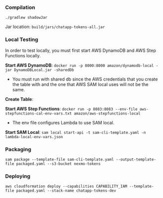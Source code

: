 ### Compilation
`./gradlew shadowJar`

Jar location: `build/jars/chatapp-tokens-all.jar`
 
### Local Testing
In order to test locally, you must first start AWS DynamoDB and AWS Step Functions locally.

**Start AWS DynamoDB**: `docker run -p 8000:8000 amazon/dynamodb-local -jar DynamoDBLocal.jar -sharedDb`
- You must run with shared db since the AWS credentials that you create the table with and the one that AWS SAM local uses 
will not be the same.

**Create Table**: 

**Start AWS Step Functions**: `docker run -p 8083:8083 --env-file aws-stepfunctions-cal-env-vars.txt amazon/aws-stepfunctions-local`
- The env file configures Lambda to use SAM local.

**Start SAM Local**: `sam local start-api -t sam-cli-template.yaml -n lambda-local-env-vars.json`

### Packaging
`sam package --template-file sam-cli-template.yaml --output-template-file packaged.yaml --s3-bucket nexmo-tokens`

### Deploying
`aws cloudformation deploy --capabilities CAPABILITY_IAM --template-file packaged.yaml --stack-name chatapp-tokens-dev`
